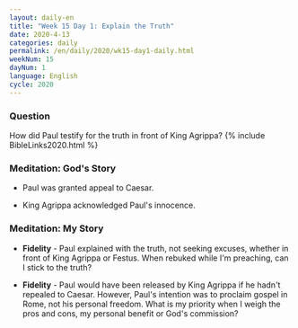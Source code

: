 ```yaml
---
layout: daily-en
title: "Week 15 Day 1: Explain the Truth"
date: 2020-4-13 
categories: daily
permalink: /en/daily/2020/wk15-day1-daily.html
weekNum: 15
dayNum: 1
language: English
cycle: 2020
---
```

### Question     
How did Paul testify for the truth in front of King Agrippa?
{% include BibleLinks2020.html %} 

### Meditation: God's Story   
+ Paul was granted appeal to Caesar. 

+ King Agrippa acknowledged Paul's innocence. 

### Meditation: My Story   
+ **Fidelity** - Paul explained with the truth, not seeking excuses, whether in front of King Agrippa or Festus. When rebuked while I'm preaching, can I stick to the truth? 

+ **Fidelity** - Paul would have been released by King Agrippa if he hadn't repealed to Caesar. However, Paul's intention was to proclaim gospel in Rome, not his personal freedom. What is my priority when I weigh the pros and cons, my personal benefit or God's commission? 

